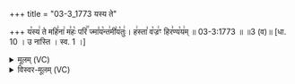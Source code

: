 +++
title = "03-3_1773 यस्य ते"

+++
य꣡स्य꣢ ते महि꣣ना꣢ म꣣हः꣡ परि꣢꣯ ज्मा꣣य꣡न्त꣢मी꣣य꣡तुः꣢। ह꣢स्ता꣣ व꣡ज्र꣢ꣳ हिर꣣ण्य꣡य꣢म् ॥ 03-3:1773 ॥ ॥3 (व)॥ [धा. 10 । उ नास्ति । स्व. 1 ।]

<details><summary>मूलम् (VC)</summary>

य꣡स्य꣢ ते महि꣣ना꣢ म꣣हः꣡ परि꣢꣯ ज्मा꣣य꣡न्त꣢मी꣣य꣡तुः꣢ । ह꣢स्ता꣣ व꣡ज्र꣢ꣳ हिर꣣ण्य꣡य꣢म् ॥१७७३॥
</details>

<details><summary>विस्वर-मूलम् (VC)</summary>

यस्य ते महिना महः परि ज्मायन्तमीयतुः । हस्ता वज्रꣳ हिरण्ययम् ॥१७७३॥
</details>